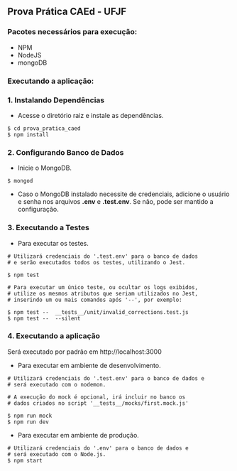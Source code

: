 ## Prova Prática CAEd - UFJF

### Pacotes necessários para execução:

- NPM
- NodeJS
- mongoDB


### Executando a aplicação:

### 1. **Instalando Dependências**

- Acesse o diretório raiz e instale as dependências.

```Shell
$ cd prova_pratica_caed
$ npm install
```

### 2. **Configurando Banco de Dados**

- Inicie o MongoDB.
```Shell
$ mongod
```
- Caso o MongoDB instalado necessite de credenciais, adicione o usuário e senha nos arquivos __.env__ e __.test.env__. Se não, pode ser mantido a configuração. 


### 3. **Executando a Testes**

- Para executar os testes.

```Shell
# Utilizará credenciais do '.test.env' para o banco de dados
# e serão executados todos os testes, utilizando o Jest.

$ npm test

# Para executar um único teste, ou ocultar os logs exibidos,
# utilize os mesmos atributos que seriam utilizados no Jest,
# inserindo um ou mais comandos após '--', por exemplo:

$ npm test --  __tests__/unit/invalid_corrections.test.js
$ npm test --  --silent

```

### 4. **Executando a aplicação**

Será executado por padrão em http://localhost:3000 

- Para executar em ambiente de desenvolvimento.

```Shell
# Utilizará credenciais do '.test.env' para o banco de dados e
# será executado com o nodemon.

# A execução do mock é opcional, irá incluir no banco os
# dados criados no script '__tests__/mocks/first.mock.js'

$ npm run mock 
$ npm run dev 
```

- Para executar em ambiente de produção.

```Shell
# Utilizará credenciais do '.env' para o banco de dados e
# será executado com o Node.js.
$ npm start 
```
